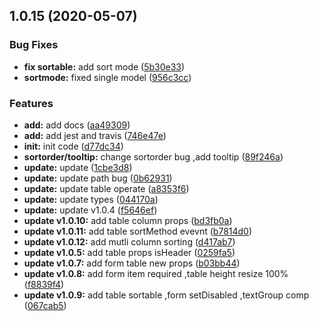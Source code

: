 ## 1.0.15 (2020-05-07)

### Bug Fixes

- **fix sortable:** add sort mode ([5b30e33](https://github.com/yelingfeng/vue-pandora/commit/5b30e332566150e35db07bb99a18afffb1f3587f))
- **sortmode:** fixed single model ([956c3cc](https://github.com/yelingfeng/vue-pandora/commit/956c3cc834a9f7da674537e7f14f8de73bcd484a))

### Features

- **add:** add docs ([aa49309](https://github.com/yelingfeng/vue-pandora/commit/aa4930921c9f2954e0103537eec80861ada8c4e2))
- **add:** add jest and travis ([746e47e](https://github.com/yelingfeng/vue-pandora/commit/746e47e120417dd0228a20698e3281dc8b979d89))
- **init:** init code ([d77dc34](https://github.com/yelingfeng/vue-pandora/commit/d77dc34d3a5a02eb8b7fee62c53066a9489d9712))
- **sortorder/tooltip:** change sortorder bug ,add tooltip ([89f246a](https://github.com/yelingfeng/vue-pandora/commit/89f246a3a9a217a5b6e41629b46eb2e464f6b09c))
- **update:** update ([1cbe3d8](https://github.com/yelingfeng/vue-pandora/commit/1cbe3d8fe7454697b7715d42caa642e9118299c1))
- **update:** update path bug ([0b62931](https://github.com/yelingfeng/vue-pandora/commit/0b62931241429c0815420064b02d33e15d669588))
- **update:** update table operate ([a8353f6](https://github.com/yelingfeng/vue-pandora/commit/a8353f6a361500112c19986b0792a00acc8a0149))
- **update:** update types ([044170a](https://github.com/yelingfeng/vue-pandora/commit/044170a5f4fc999a791c4508f8ac3a7b04ace638))
- **update:** update v1.0.4 ([f5646ef](https://github.com/yelingfeng/vue-pandora/commit/f5646ef1fb56cf200dc7f744a9963b83d85572d7))
- **update v1.0.10:** add table column props ([bd3fb0a](https://github.com/yelingfeng/vue-pandora/commit/bd3fb0aeb8ee30d4a1365b35b900f458ab4cd115))
- **update v1.0.11:** add table sortMethod evevnt ([b7814d0](https://github.com/yelingfeng/vue-pandora/commit/b7814d0abb3d1f89c21ebc867e95330a5b527abe))
- **update v1.0.12:** add mutli column sorting ([d417ab7](https://github.com/yelingfeng/vue-pandora/commit/d417ab7877b750f1e4035fb8431b7e80141cf8d0))
- **update v1.0.5:** add table props isHeader ([0259fa5](https://github.com/yelingfeng/vue-pandora/commit/0259fa5a2a6ddfe5d13577aa0f64284ef925f2f7))
- **update v1.0.7:** add form table new props ([b03bb44](https://github.com/yelingfeng/vue-pandora/commit/b03bb444f502f0465238a07625eb6479b987a83b))
- **update v1.0.8:** add form item required ,table height resize 100% ([f8839f4](https://github.com/yelingfeng/vue-pandora/commit/f8839f48f7c1b8dcc21b4872eb351a0de5c66d1a))
- **update v1.0.9:** add table sortable ,form setDisabled ,textGroup comp ([067cab5](https://github.com/yelingfeng/vue-pandora/commit/067cab50bca873b8825cfacd4f6db4db760f4d21))
